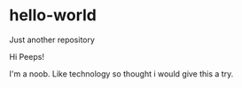 # hello-world
Just another repository

Hi Peeps!

I'm a noob. Like technology so thought i would give this a try. 
